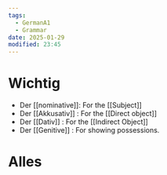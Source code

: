 ```yaml
---
tags:
  - GermanA1
  - Grammar
date: 2025-01-29
modified: 23:45
---
```

# Wichtig
* Der [[nominative]]: For the [[Subject]]
* Der [[Akkusativ]] : For the [[Direct object]]
* Der [[Dativ]] : For the [[Indirect Object]]
* Der [[Genitive]] : For showing possessions.




# Alles

